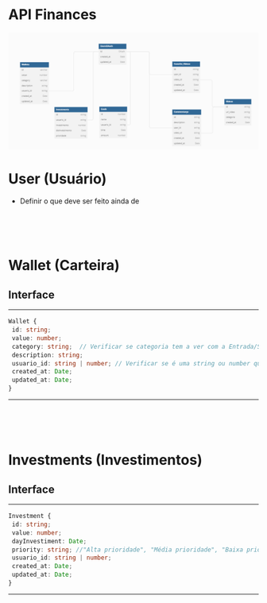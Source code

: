 # API Finances

<img src="diagramaAPIFinances.png">

# User (Usuário)
- Definir o que deve ser feito ainda de

<br/>
<br/>
<br/>

# Wallet (Carteira)

## Interface
 <hr/>

 ```ts
Wallet {
  id: string;
  value: number; 
  category: string;  // Verificar se categoria tem a ver com a Entrada/Saida do value(valor -> dinheiro), caso tenha remover esse campo e criar uma tabela "transactions_wallets" para fazer o gerenciamento de entrada e saida
  description: string;
  usuario_id: string | number; // Verificar se é uma string ou number que vem do token do OAuth2
  created_at: Date;
  updated_at: Date;
 }
 ```
 <hr/>

<br/>
<br/>
<br/>

# Investments (Investimentos)

## Interface
 <hr/>

 ```ts
Investment {
  id: string;
  value: number; 
  dayInvestiment: Date;
  priority: string; //"Alta prioridade", "Média prioridade", "Baixa prioridade" Válido criar uma tabela de seed ou transformar o campo em ENUM
  usuario_id: string | number;
  created_at: Date;
  updated_at: Date;
 }
 ```
 <hr/>


